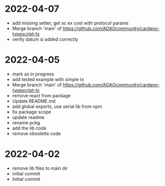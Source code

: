 2022-04-07
==========

  * add missing setter, get sc ex cost with protocol params
  * Merge branch 'main' of https://github.com/ADAOcommunity/cardano-typescript-tx
  * verify datum si added correctly

2022-04-05
==========

  * mark as in progress
  * add tested example with simple tx
  * Merge branch 'main' of https://github.com/ADAOcommunity/cardano-typescript-tx
  * remove react from package
  * Update README.md
  * add global exports, use serial lib from npm
  * fix package scope
  * update readme
  * rename pckg
  * add the lib code
  * remove obsolette code

2022-04-02
==========

  * remove lib files to main dir
  * initial commit
  * Initial commit
